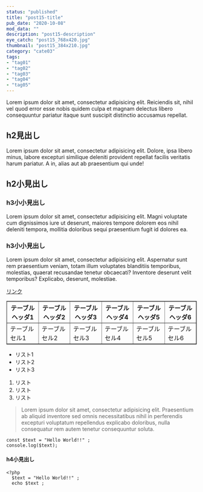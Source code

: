 ```yaml
---
status: "published"
title: "post15-title"
pub_date: "2020-10-08"
mod_data: ""
description: "post15-description"
eye_catch: "post15_768x420.jpg"
thumbnail: "post15_384x210.jpg"
category: "cate03"
tags:
- "tag01"
- "tag02"
- "tag03"
- "tag04"
- "tag05"
---
```


<p>Lorem ipsum dolor sit amet, consectetur adipisicing elit. Reiciendis sit, nihil vel quod error esse nobis quidem culpa et magnam delectus libero consequuntur pariatur itaque sunt suscipit distinctio accusamus repellat.</p>
<h2 data-toc-title="h2見出し1">h2見出し</h2>
<p>Lorem ipsum dolor sit amet, consectetur adipisicing elit. Dolore, ipsa libero minus, labore excepturi similique deleniti provident repellat facilis veritatis harum pariatur. A in, alias aut ab praesentium qui unde!</p>
<h2>h2小見出し</h2>
<h3>h3小小見出し</h3>
<p>Lorem ipsum dolor sit amet, consectetur adipisicing elit. Magni voluptate cum dignissimos iure ut deserunt, maiores tempore dolorem eos nihil deleniti tempora, mollitia doloribus sequi praesentium fugit id dolores ea.</p>
<h3>h3小小見出し</h3>
<p>Lorem ipsum dolor sit amet, consectetur adipisicing elit. Aspernatur sunt rem praesentium veniam, totam illum voluptates blanditiis temporibus, molestias, quaerat recusandae tenetur obcaecati? Inventore deserunt velit temporibus? Explicabo, deserunt, molestiae.</p>
<p><a href="#">リンク</a></p>
<table style="border-collapse: collapse; width: 100%;" border="1">
<tbody>
<tr>
<th style="width: 16.6667%;">テーブルヘッダ1</th>
<th style="width: 16.6667%;">テーブルヘッダ2</th>
<th style="width: 16.6667%;">テーブルヘッダ3</th>
<th style="width: 16.6667%;">テーブルヘッダ4</th>
<th style="width: 16.6667%;">テーブルヘッダ5</th>
<th style="width: 16.6667%;">テーブルヘッダ6</th>
</tr>
<tr>
<td style="width: 16.6667%;">テーブルセル1</td>
<td style="width: 16.6667%;">テーブルセル2</td>
<td style="width: 16.6667%;">テーブルセル3</td>
<td style="width: 16.6667%;">テーブルセル4</td>
<td style="width: 16.6667%;">テーブルセル5</td>
<td style="width: 16.6667%;">テーブルセル6</td>
</tr>
</tbody>
</table>
<ul>
<li>リスト1</li>
<li>リスト2</li>
<li>リスト3</li>
</ul>
<ol>
<li>リスト</li>
<li>リスト</li>
<li>リスト</li>
</ol>
<blockquote>
<p>Lorem ipsum dolor sit amet, consectetur adipisicing elit. Praesentium ab aliquid inventore sed omnis necessitatibus nihil in perferendis excepturi voluptatum repellendus explicabo doloribus, nulla consequatur rem autem tenetur consequuntur soluta.</p>
</blockquote>
<pre><code>const $text = "Hello World!!" ;
console.log($text);
</code></pre>
<h4>h4小見出し</h4>
<pre><code>&lt;?php
  $text = "Hello World!!" ;
  echo $text ;
</code></pre>